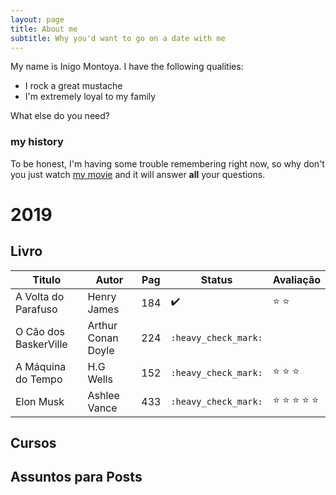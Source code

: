 ```yaml
---
layout: page
title: About me
subtitle: Why you'd want to go on a date with me
---
```


My name is Inigo Montoya. I have the following qualities:

- I rock a great mustache
- I'm extremely loyal to my family

What else do you need?

### my history

To be honest, I'm having some trouble remembering right now, so why don't you just watch [my movie](http://en.wikipedia.org/wiki/The_Princess_Bride_%28film%29) and it will answer **all** your questions.

# 2019

## **Livro**
    
| Titulo | Autor | Pag | Status | Avaliação |
|--------|-------|-----|--------|-----------|
|A Volta do Parafuso | Henry James | 184 |   ✔️   |  :star:  :star: |
|O Cão dos BaskerVille | Arthur Conan Doyle |224| `:heavy_check_mark:` |  <i class="fa fa-star fa-lg"></i><i class="fa fa-star fa-lg"></i><i class="fa fa-star fa-lg"></i><i class="fa fa-star fa-lg"></i> |
|A Máquina do Tempo | H.G Wells | 152 | `:heavy_check_mark:` | :star: :star: :star:   |
| Elon Musk         | Ashlee Vance | 433 | `:heavy_check_mark:` | :star: :star: :star: :star: :star:   |



## **Cursos**

## **Assuntos para Posts**

